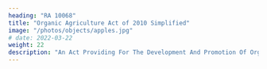 ```yaml
---
heading: "RA 10068"
title: "Organic Agriculture Act of 2010 Simplified"
image: "/photos/objects/apples.jpg"
# date: 2022-03-22
weight: 22
description: "An Act Providing For The Development And Promotion Of Organic Agriculture In The Philippines And For Other Purposes"
---
```

